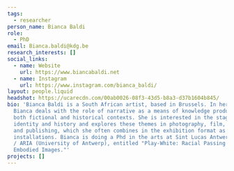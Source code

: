 ```yaml
---
tags:
  - researcher
person_name: Bianca Baldi
role:
  - PhD
email: Bianca.baldi@kdg.be
research_interests: []
social_links:
  - name: Website
    url: https://www.biancabaldi.net
  - name: Instagram
    url: https://www.instagram.com/bianca_baldi/
layout: people.liquid
headshot: https://ucarecdn.com/00ab0026-08f3-43d5-b8a3-d37b1604b845/
bio: 'Bianca Baldi is a South African artist, based in Brussels. In her work
  Bianca deals with the role of narrative as a means of knowledge production in
  both fictional and historical contexts. She is interested in the staging of
  identity and history and explores these themes in photography, film, writing
  and publishing, which she often combines in the exhibition format as
  installations. Bianca is doing a Phd in the arts at Sint Lucas Antwerpen (KdG)
  / ARIA (University of Antwerp), entitled "Play-White: Racial Passing and
  Embodied Images."'
projects: []
---
```


